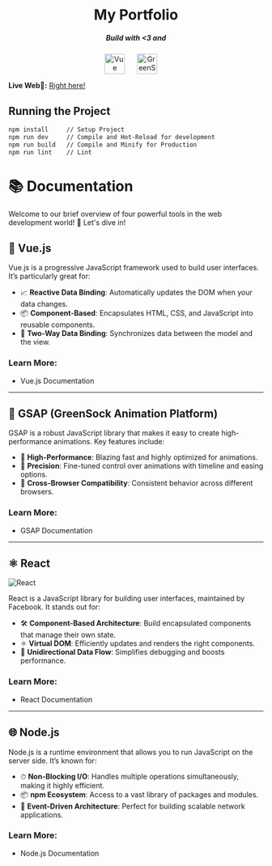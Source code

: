 <div align = "center">
  <h1>My Portfolio</h1>
</div>

<div align = "center">
<h5 align = "center">Build with <3 and</h5>
<img align="center" alt="Vue" height="40px" style="padding-right:20px;" src="https://cdn.jsdelivr.net/gh/devicons/devicon@latest/icons/vuejs/vuejs-original-wordmark.svg" />
<img align="center" alt="GreenSock" height="40px" style="padding-right:20px" src="https://seeklogo.com/images/G/greensock-gsap-logo-75B48CEF01-seeklogo.com.png"/>
</div>

**Live Web🔴:** [Right here!](https://danielrasho.github.io/Portfolio/)

## Running the Project

```sh
npm install     // Setup Project
npm run dev     // Compile and Hot-Reload for development
npm run build   // Compile and Minify for Production
npm run lint    // Lint
```

# 📚 Documentation

Welcome to our brief overview of four powerful tools in the web development world! 🚀 Let's dive in!

## 🌟 Vue.js

Vue.js is a progressive JavaScript framework used to build user interfaces. It’s particularly great for:

- 📈 **Reactive Data Binding**: Automatically updates the DOM when your data changes.
- 📦 **Component-Based**: Encapsulates HTML, CSS, and JavaScript into reusable components.
- 🔄 **Two-Way Data Binding**: Synchronizes data between the model and the view.

### Learn More:

- Vue.js Documentation

---

## 🎨 GSAP (GreenSock Animation Platform)

GSAP is a robust JavaScript library that makes it easy to create high-performance animations. Key features include:

- 🚀 **High-Performance**: Blazing fast and highly optimized for animations.
- 🎯 **Precision**: Fine-tuned control over animations with timeline and easing options.
- 🎨 **Cross-Browser Compatibility**: Consistent behavior across different browsers.

### Learn More:

- GSAP Documentation

---

## ⚛️ React

![React](https://upload.wikimedia.org/wikipedia/commons/a/a7/React-icon.svg)

React is a JavaScript library for building user interfaces, maintained by Facebook. It stands out for:

- 🛠 **Component-Based Architecture**: Build encapsulated components that manage their own state.
- ⚛️ **Virtual DOM**: Efficiently updates and renders the right components.
- 📡 **Unidirectional Data Flow**: Simplifies debugging and boosts performance.

### Learn More:

- React Documentation

---

## 🌐 Node.js

Node.js is a runtime environment that allows you to run JavaScript on the server side. It’s known for:

- ⏱ **Non-Blocking I/O**: Handles multiple operations simultaneously, making it highly efficient.
- 📦 **npm Ecosystem**: Access to a vast library of packages and modules.
- 🔄 **Event-Driven Architecture**: Perfect for building scalable network applications.

### Learn More:

- Node.js Documentation